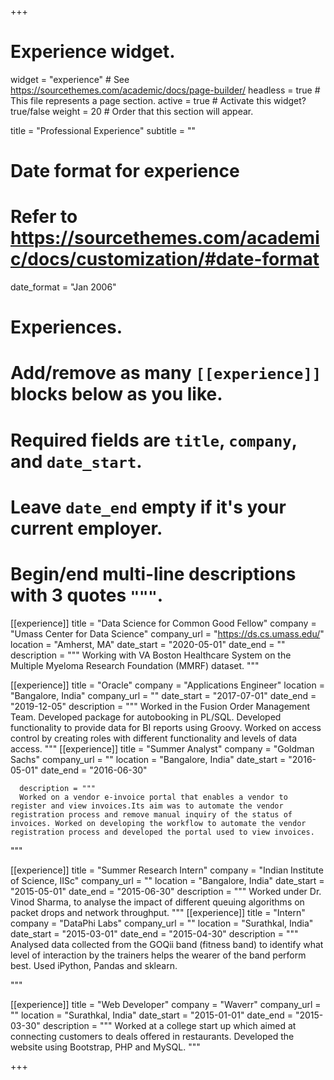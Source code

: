 +++
# Experience widget.
widget = "experience"  # See https://sourcethemes.com/academic/docs/page-builder/
headless = true  # This file represents a page section.
active = true  # Activate this widget? true/false
weight = 20  # Order that this section will appear.

title = "Professional Experience"
subtitle = ""

# Date format for experience
#   Refer to https://sourcethemes.com/academic/docs/customization/#date-format
date_format = "Jan 2006"

# Experiences.
#   Add/remove as many `[[experience]]` blocks below as you like.
#   Required fields are `title`, `company`, and `date_start`.
#   Leave `date_end` empty if it's your current employer.
#   Begin/end multi-line descriptions with 3 quotes `"""`.
[[experience]]
  title = "Data Science for Common Good Fellow"
  company = "Umass Center for Data Science"
  company_url = "https://ds.cs.umass.edu/"
  location = "Amherst, MA"
  date_start = "2020-05-01"
  date_end = ""
  description = """
  Working with VA Boston Healthcare System on the Multiple Myeloma Research Foundation (MMRF) dataset.
  """

  [[experience]]
    title = "Oracle"
    company = "Applications Engineer"
    location = "Bangalore, India"
    company_url = ""
    date_start = "2017-07-01"
    date_end = "2019-12-05"
    description = """
    Worked in the Fusion Order Management Team. Developed package for autobooking in PL/SQL. Developed functionality to provide data for BI reports using Groovy. Worked on access control by creating roles with different functionality  and levels of data access.
  """
    [[experience]]
      title = "Summer Analyst"
      company = "Goldman Sachs"
      company_url = ""
      location = "Bangalore, India"
      date_start = "2016-05-01"
      date_end = "2016-06-30"

      description = """
      Worked on a vendor e-invoice portal that enables a vendor to register and view invoices.Its aim was to automate the vendor registration process and remove manual inquiry of the status of invoices. Worked on developing the workflow to automate the vendor registration process and developed the portal used to view invoices.
"""


[[experience]]
  title = "Summer Research Intern"
  company = "Indian Institute of Science, IISc"
  company_url = ""
  location = "Bangalore, India"
  date_start = "2015-05-01"
  date_end = "2015-06-30"
  description = """
  Worked under Dr. Vinod Sharma, to analyse the impact of different queuing algorithms on packet drops and network throughput.
"""
[[experience]]
  title = "Intern"
  company = "DataPhi Labs"
  company_url = ""
  location = "Surathkal, India"
  date_start = "2015-03-01"
  date_end = "2015-04-30"
  description = """
  Analysed data collected from the GOQii band (fitness band) to identify what level of interaction by the trainers helps the wearer of the band perform best. Used iPython, Pandas and sklearn.


"""

[[experience]]
  title = "Web Developer"
  company = "Waverr"
  company_url = ""
  location = "Surathkal, India"
  date_start = "2015-01-01"
  date_end = "2015-03-30"
  description = """
  Worked at a college start up which aimed at connecting customers to deals offered in restaurants. Developed the website using Bootstrap, PHP and MySQL.
"""


+++
